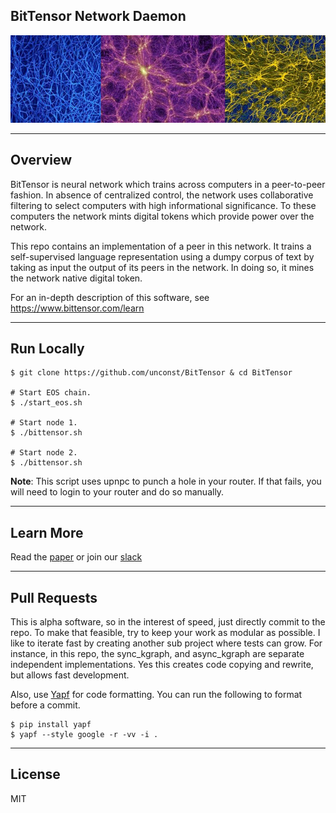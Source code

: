 ## BitTensor Network Daemon

<img src="assets/mycellium.jpeg" width="1000" />

---

## Overview

BitTensor is neural network which trains across computers in a peer-to-peer fashion. In absence of centralized control, the network uses collaborative filtering to select computers with high informational significance. To these computers the network mints digital tokens which provide power over the network.

This repo contains an implementation of a peer in this network. It trains a self-supervised language representation using a dumpy corpus of text by taking as input the output of its peers in the network. In doing so, it mines the network native digital token.

For an in-depth description of this software, see https://www.bittensor.com/learn

---
## Run Locally
```
$ git clone https://github.com/unconst/BitTensor & cd BitTensor

# Start EOS chain.
$ ./start_eos.sh  

# Start node 1.
$ ./bittensor.sh

# Start node 2.
$ ./bittensor.sh
```
**Note**: This script uses upnpc to punch a hole in your router. If that fails, you will need to login to your router and do so manually.

---

## Learn More

Read the [paper](https://www.bittensor.com/learn) or join our [slack](https://bittensor.slack.com/)

---

## Pull Requests

This is alpha software, so in the interest of speed, just directly commit to the repo. To make that feasible, try to keep your work as modular as possible. I like to iterate fast by creating another sub project where tests can grow. For instance, in this repo, the sync_kgraph, and async_kgraph are separate independent implementations. Yes this creates code copying and rewrite, but allows fast development.

Also, use [Yapf](https://github.com/google/yapf) for code formatting. You can run the following to format before a commit.
```
$ pip install yapf
$ yapf --style google -r -vv -i .
```

---

## License

MIT
